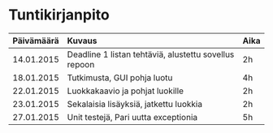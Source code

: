 # Tuntikirjanpito

| Päivämäärä    | Kuvaus        | Aika  |
|:--------------|:--------------|:----- |
| 14.01.2015    | Deadline 1 listan tehtäviä, alustettu sovellus repoon | 2h |
| 18.01.2015    | Tutkimusta, GUI pohja luotu | 4h |
| 22.01.2015    | Luokkakaavio ja pohjat luokille | 2h |
| 23.01.2015    | Sekalaisia lisäyksiä, jatkettu luokkia | 2h |
| 27.01.2015    | Unit testejä, Pari uutta exceptionia | 5h |
